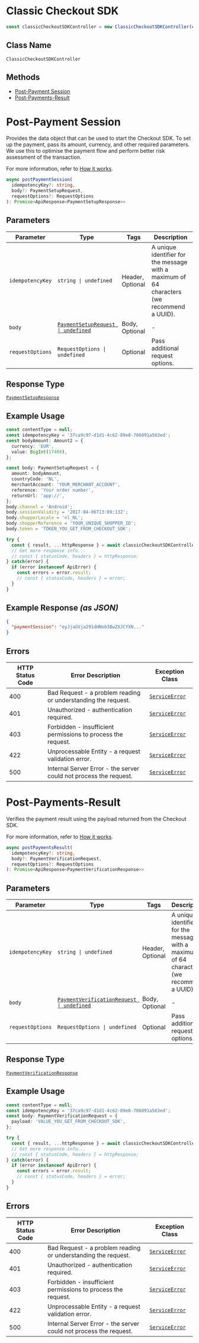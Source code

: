 # Classic Checkout SDK

```ts
const classicCheckoutSDKController = new ClassicCheckoutSDKController(client);
```

## Class Name

`ClassicCheckoutSDKController`

## Methods

* [Post-Payment Session](../../doc/controllers/classic-checkout-sdk.md#post-payment-session)
* [Post-Payments-Result](../../doc/controllers/classic-checkout-sdk.md#post-payments-result)


# Post-Payment Session

Provides the data object that can be used to start the Checkout SDK. To set up the payment, pass its amount, currency, and other required parameters. We use this to optimise the payment flow and perform better risk assessment of the transaction.

For more information, refer to [How it works](https://docs.adyen.com/online-payments#howitworks).

```ts
async postPaymentSession(
  idempotencyKey?: string,
  body?: PaymentSetupRequest,
  requestOptions?: RequestOptions
): Promise<ApiResponse<PaymentSetupResponse>>
```

## Parameters

| Parameter | Type | Tags | Description |
|  --- | --- | --- | --- |
| `idempotencyKey` | `string \| undefined` | Header, Optional | A unique identifier for the message with a maximum of 64 characters (we recommend a UUID). |
| `body` | [`PaymentSetupRequest \| undefined`](../../doc/models/payment-setup-request.md) | Body, Optional | - |
| `requestOptions` | `RequestOptions \| undefined` | Optional | Pass additional request options. |

## Response Type

[`PaymentSetupResponse`](../../doc/models/payment-setup-response.md)

## Example Usage

```ts
const contentType = null;
const idempotencyKey = '37ca9c97-d1d1-4c62-89e8-706891a563ed';
const bodyAmount: Amount2 = {
  currency: 'EUR',
  value: BigInt(17408),
};

const body: PaymentSetupRequest = {
  amount: bodyAmount,
  countryCode: 'NL',
  merchantAccount: 'YOUR_MERCHANT_ACCOUNT',
  reference: 'Your order number',
  returnUrl: 'app://',
};
body.channel = 'Android';
body.sessionValidity = '2017-04-06T13:09:13Z';
body.shopperLocale = 'nl_NL';
body.shopperReference = 'YOUR_UNIQUE_SHOPPER_ID';
body.token = 'TOKEN_YOU_GET_FROM_CHECKOUT_SDK';

try {
  const { result, ...httpResponse } = await classicCheckoutSDKController.postPaymentSession(idempotencyKey, body);
  // Get more response info...
  // const { statusCode, headers } = httpResponse;
} catch(error) {
  if (error instanceof ApiError) {
    const errors = error.result;
    // const { statusCode, headers } = error;
  }
}
```

## Example Response *(as JSON)*

```json
{
  "paymentSession": "eyJjaGVja291dHNob3BwZXJCYXN..."
}
```

## Errors

| HTTP Status Code | Error Description | Exception Class |
|  --- | --- | --- |
| 400 | Bad Request - a problem reading or understanding the request. | [`ServiceError`](../../doc/models/service-error.md) |
| 401 | Unauthorized - authentication required. | [`ServiceError`](../../doc/models/service-error.md) |
| 403 | Forbidden - insufficient permissions to process the request. | [`ServiceError`](../../doc/models/service-error.md) |
| 422 | Unprocessable Entity - a request validation error. | [`ServiceError`](../../doc/models/service-error.md) |
| 500 | Internal Server Error - the server could not process the request. | [`ServiceError`](../../doc/models/service-error.md) |


# Post-Payments-Result

Verifies the payment result using the payload returned from the Checkout SDK.

For more information, refer to [How it works](https://docs.adyen.com/online-payments#howitworks).

```ts
async postPaymentsResult(
  idempotencyKey?: string,
  body?: PaymentVerificationRequest,
  requestOptions?: RequestOptions
): Promise<ApiResponse<PaymentVerificationResponse>>
```

## Parameters

| Parameter | Type | Tags | Description |
|  --- | --- | --- | --- |
| `idempotencyKey` | `string \| undefined` | Header, Optional | A unique identifier for the message with a maximum of 64 characters (we recommend a UUID). |
| `body` | [`PaymentVerificationRequest \| undefined`](../../doc/models/payment-verification-request.md) | Body, Optional | - |
| `requestOptions` | `RequestOptions \| undefined` | Optional | Pass additional request options. |

## Response Type

[`PaymentVerificationResponse`](../../doc/models/payment-verification-response.md)

## Example Usage

```ts
const contentType = null;
const idempotencyKey = '37ca9c97-d1d1-4c62-89e8-706891a563ed';
const body: PaymentVerificationRequest = {
  payload: 'VALUE_YOU_GET_FROM_CHECKOUT_SDK',
};

try {
  const { result, ...httpResponse } = await classicCheckoutSDKController.postPaymentsResult(idempotencyKey, body);
  // Get more response info...
  // const { statusCode, headers } = httpResponse;
} catch(error) {
  if (error instanceof ApiError) {
    const errors = error.result;
    // const { statusCode, headers } = error;
  }
}
```

## Errors

| HTTP Status Code | Error Description | Exception Class |
|  --- | --- | --- |
| 400 | Bad Request - a problem reading or understanding the request. | [`ServiceError`](../../doc/models/service-error.md) |
| 401 | Unauthorized - authentication required. | [`ServiceError`](../../doc/models/service-error.md) |
| 403 | Forbidden - insufficient permissions to process the request. | [`ServiceError`](../../doc/models/service-error.md) |
| 422 | Unprocessable Entity - a request validation error. | [`ServiceError`](../../doc/models/service-error.md) |
| 500 | Internal Server Error - the server could not process the request. | [`ServiceError`](../../doc/models/service-error.md) |

